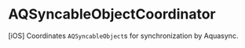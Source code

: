 AQSyncableObjectCoordinator
===========================

[iOS] Coordinates `AQSyncableObject`s for synchronization by Aquasync.

